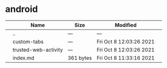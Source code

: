 android
=======

<table><thead><tr class="header"><th></th><th>Name</th><th>Size</th><th>Modified</th><th></th></tr></thead><tbody><tr class="odd"><td></td><td><span class="goup">..</span></td><td>—</td><td>—</td><td></td></tr><tr class="even"><td></td><td><span class="name">custom-tabs</span></td><td>—</td><td>Fri Oct 8 12:03:26 2021</td><td></td></tr><tr class="odd"><td></td><td><span class="name">trusted-web-activity</span></td><td>—</td><td>Fri Oct 8 12:03:26 2021</td><td></td></tr><tr class="even"><td></td><td><span class="name">index.md</span></td><td>361 bytes</td><td>Fri Oct 8 11:33:16 2021</td><td></td></tr></tbody></table>
